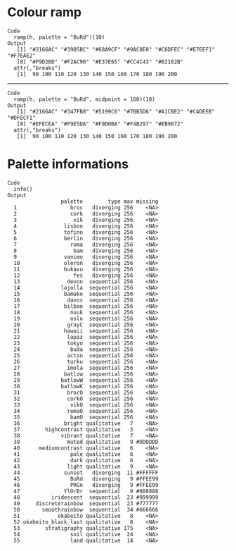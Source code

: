 # Colour ramp

    Code
      ramp(h, palette = "BuRd")(10)
    Output
       [1] "#2166AC" "#3985BC" "#68A9CF" "#9AC8E0" "#C6DFEC" "#E7EEF1" "#F7EAE2"
       [8] "#F9D2BD" "#F2AC90" "#E37E65" "#CC4C43" "#B2182B"
      attr(,"breaks")
       [1]  90 100 110 120 130 140 150 160 170 180 190 200

---

    Code
      ramp(h, palette = "BuRd", midpoint = 160)(10)
    Output
       [1] "#2166AC" "#347FB8" "#5199C6" "#7BB5D6" "#A1CBE2" "#C4DEEB" "#DFECF1"
       [8] "#EFECEA" "#F9E5DA" "#F9D0BA" "#F4B297" "#EB9072"
      attr(,"breaks")
       [1]  90 100 110 120 130 140 150 160 170 180 190 200

# Palette informations

    Code
      info()
    Output
                     palette        type max missing
      1                 broc   diverging 256    <NA>
      2                 cork   diverging 256    <NA>
      3                  vik   diverging 256    <NA>
      4               lisbon   diverging 256    <NA>
      5               tofino   diverging 256    <NA>
      6               berlin   diverging 256    <NA>
      7                 roma   diverging 256    <NA>
      8                  bam   diverging 256    <NA>
      9               vanimo   diverging 256    <NA>
      10              oleron   diverging 256    <NA>
      11              bukavu   diverging 256    <NA>
      12                 fes   diverging 256    <NA>
      13               devon  sequential 256    <NA>
      14             lajolla  sequential 256    <NA>
      15              bamako  sequential 256    <NA>
      16               davos  sequential 256    <NA>
      17              bilbao  sequential 256    <NA>
      18                nuuk  sequential 256    <NA>
      19                oslo  sequential 256    <NA>
      20               grayC  sequential 256    <NA>
      21              hawaii  sequential 256    <NA>
      22               lapaz  sequential 256    <NA>
      23               tokyo  sequential 256    <NA>
      24                buda  sequential 256    <NA>
      25               acton  sequential 256    <NA>
      26               turku  sequential 256    <NA>
      27               imola  sequential 256    <NA>
      28              batlow  sequential 256    <NA>
      29             batlowW  sequential 256    <NA>
      30             batlowK  sequential 256    <NA>
      31               brocO  sequential 256    <NA>
      32               corkO  sequential 256    <NA>
      33                vikO  sequential 256    <NA>
      34               romaO  sequential 256    <NA>
      35                bamO  sequential 256    <NA>
      36              bright qualitative   7    <NA>
      37        highcontrast qualitative   3    <NA>
      38             vibrant qualitative   7    <NA>
      39               muted qualitative   9 #DDDDDD
      40      mediumcontrast qualitative   6    <NA>
      41                pale qualitative   6    <NA>
      42                dark qualitative   6    <NA>
      43               light qualitative   9    <NA>
      44              sunset   diverging  11 #FFFFFF
      45                BuRd   diverging   9 #FFEE99
      46                PRGn   diverging   9 #FFEE99
      47              YlOrBr  sequential   9 #888888
      48          iridescent  sequential  23 #999999
      49     discreterainbow  sequential  23 #777777
      50       smoothrainbow  sequential  34 #666666
      51            okabeito qualitative   8    <NA>
      52 okabeito_black_last qualitative   8    <NA>
      53        stratigraphy qualitative 175    <NA>
      54                soil qualitative  24    <NA>
      55                land qualitative  14    <NA>

